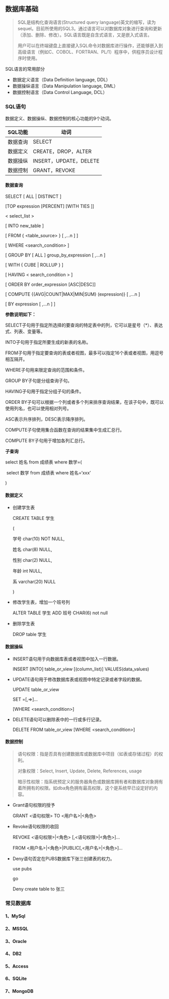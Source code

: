 ## 数据库基础

> SQL是结构化查询语言(Structured query language)英文的缩写，读为sequel。目前所使用的SQL3。通过语言可以对数据库对象进行查询和更新（添加、删除、修改）。SQL语言既是自含式语言，又是嵌入式语言。
>
> 用户可以在终端键盘上直接键入SQL命令对数据库进行操作，还能够嵌入到高级语言（例如C、COBOL、FORTRAN、PL/1）程序中，供程序员设计程序时使用。 

SQL语言的常用部分

- 数据定义语言（Data Definition language, DDL）
- 数据操纵语言（Data Manipulation language, DML）
- 数据控制语言（Data Control Language, DCL）

### SQL语句 

 数据定义、数据操纵、数据控制的核心功能的9个动词。

| **SQL**功能 | 动词                   |
| ----------- | ---------------------- |
| 数据查询    | SELECT                 |
| 数据定义    | CREATE，DROP，ALTER    |
| 数据操纵    | INSERT，UPDATE，DELETE |
| 数据控制    | GRANT，REVOKE          |

#### 数据查询

 SELECT [ ALL | DISTINCT ] 

  [TOP expression [PERCENT] [WITH TIES ]] 

  < select_list > 

  [ INTO new_table ] 

  [ FROM { <table_source> } [ ,...n ] ] 

  [ WHERE <search_condition> ] 

  [ GROUP BY [ ALL ] group_by_expression [ ,...n ] 

  [ WITH { CUBE | ROLLUP } ] 

  [ HAVING < search_condition > ]

  [ ORDER BY order_expression [ASC|DESC]] 

  [ COMPUTE  {{AVG|COUNT|MAX|MIN|SUM} (expression)} [ ,...n ] 

  [ BY expression [ ,...n ] ] 

**参数说明如下：**

SELECT子句用于指定所选择的要查询的特定表中的列，它可以是星号（*）、表达式、列表、变量等。

INTO子句用于指定所要生成的新表的名称。

FROM子句用于指定要查询的表或者视图，最多可以指定16个表或者视图，用逗号相互隔开。

WHERE子句用来限定查询的范围和条件。

GROUP BY子句是分组查询子句。

HAVING子句用于指定分组子句的条件。

ORDER BY子句可以根据一个列或者多个列来排序查询结果，在该子句中，既可以使用列名，也可以使用相对列号。

ASC表示升序排列，DESC表示降序排列。

COMPUTE子句使用集合函数在查询的结果集中生成汇总行。

COMPUTE BY子句用于增加各列汇总行。 



**子查询**

select 姓名 from 成绩表 where 数学=(

​	select 数学 from 成绩表 where 姓名=‘xxx’

)



 #### 数据定义

+ 创建学生表

  CREATE TABLE 学生

  (

    学号 char(10) NOT NULL, 

    姓名 char(8) NULL,

    性别 char(2) NULL,

    年龄  int NULL,

    系  varchar(20) NULL

   )

+ 修改学生表，增加一个班号列

  ALTER TABLE 学生 ADD 班号 CHAR(6) not null

+ 删除学生表

  DROP table 学生



#### 数据操纵

+ INSERT语句用于向数据库表或者视图中加入一行数据。

  INSERT  [INTO] table_or_view [(column_list)] VALUES(data_values)

+ UPDATE语句用于修改数据库表或视图中特定记录或者字段的数据。

   UPDATE table_or_view 

    SET <column>=<expression>[,<column>=<expression>>]…

    [WHERE <search_condition>]

+ DELETE语句可以删除表中的一行或多行记录。

  DELETE FROM table_or_view  [WHERE <search_condition>]



#### 数据控制

> 语句权限：指是否具有创建数据库或数据库中项目（如表或存储过程）的权利。
>
> 对象权限：Select, Insert, Update, Delete, References, usage
>
> 暗示性权限：指系统预定义的服务器角色或数据库拥有者和数据库对象拥有着所拥有的权限。如dba角色拥有最高权限，这个是系统早已设定好的内容。

+ Grant语句权限的授予

  GRANT <语句权限>  TO <用户名>|<角色>

+ Revoke语句权限的收回

  REVOKE <语句权限>|<角色> [,<语句权限>|<角色>]…

  FROM <用户名>|<角色>|PUBLIC[,<用户名>|<角色>]…

+ Deny语句否定在PUBS数据库下张三创建表的权力。

  use pubs 

  go 

  Deny create table to 张三



### 常见数据库

#### 1、MySql

#### 2、MSSQL

#### 3、Oracle

#### 4、DB2

#### 5、Access

#### 6、SQLite

#### 7、MongoDB

